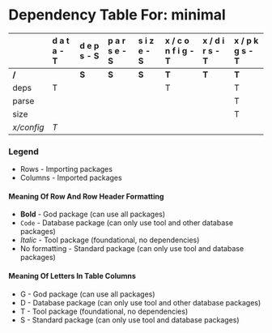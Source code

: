 # Dependency Table For: minimal

| | d a t a - T | d e p s - S | p a r s e - S | s i z e - S | x / c o n f i g - T | x / d i r s - T | x / p k g s - T |
| :- | :- | :- | :- | :- | :- | :- | :- |
| **/** | | **S** | **S** | **S** | **T** | **T** | **T** |
| deps | T | | | | T | | T |
| parse | | | | | | | T |
| size | | | | | | | T |
| _x/config_ | _T_ | | | | | | |

### Legend

* Rows - Importing packages
* Columns - Imported packages


#### Meaning Of Row And Row Header Formatting

* **Bold** - God package (can use all packages)
* `Code` - Database package (can only use tool and other database packages)
* _Italic_ - Tool package (foundational, no dependencies)
* No formatting - Standard package (can only use tool and database packages)


#### Meaning Of Letters In Table Columns

* G - God package (can use all packages)
* D - Database package (can only use tool and other database packages)
* T - Tool package (foundational, no dependencies)
* S - Standard package (can only use tool and database packages)
